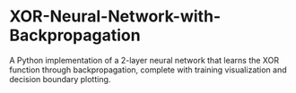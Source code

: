 # XOR-Neural-Network-with-Backpropagation
A Python implementation of a 2-layer neural network that learns the XOR function through backpropagation, complete with training visualization and decision boundary plotting.
